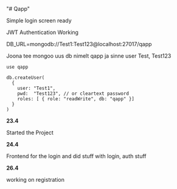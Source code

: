 "# Qapp" 

Simple login screen ready

JWT Authentication Working

DB_URL=mongodb://Test1:Test123@localhost:27017/qapp

Joona tee mongoo uus db nimelt qapp ja sinne user Test, Test123
```
use qapp 
```
```
db.createUser(
  {
    user: "Test1",
    pwd:  "Test123", // or cleartext password
    roles: [ { role: "readWrite", db: "qapp" }]
  }
)
```

**23.4** 

Started the Project

**24.4**

Frontend for the login
and did stuff with login, auth stuff

**26.4**

working on registration